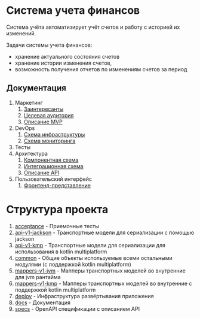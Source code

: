 # Система учета финансов

Система учёта автоматизирует учёт счетов и работу с историей их изменений.

Задачи системы учета финансов:

- хранение актуального состояния счетов
- хранение истории изменения счетов,
- возможность получения отчетов по изменениям счетов за период

## Документация

1. Маркетинг
    1. [Заинтересанты](./docs/marketing/stakeholders.md)
    2. [Целевая аудитория](./docs/marketing/target-audience.md)
    3. [Описание MVP](./docs/marketing/mvp.md)
2. DevOps
    1. [Схема инфраструктуры](./docs/devops/infrastruture.md)
    2. [Схема мониторинга](./docs/devops/monitoring.md)
3. Тесты
4. Архитектура
    1. [Компонентная схема](./docs/architecture/architecture.md)
    2. [Интеграционная схема](./docs/architecture/integration.md)
    3. [Описание API](./docs/architecture/api.md)
5. Пользовательский интерфейс
    1. [Фронтенд-представление](./docs/UI/frontend.md)

# Структура проекта

1. [acceptance](acceptance) - Приемочные тесты
2. [api-v1-jackson](api-v1-jackson) - Транспортные модели для сериализации с помощью jackson
3. [api-v1-kmp](api-v1-kmp) - Транспортные модели для сериализации для использования в kotlin multiplatform
4. [common](common) - Общие объекты используемые всеми остальными модулями (с поддержкой kotlin multiplatform)
5. [mappers-v1-jvm](mappers-v1-jvm) - Мапперы транспортных моделей во внутренние для jvm рантайма
6. [mappers-v1-kmp](mappers-v1-kmp) - Мапперы транспортных моделей во внутренние с поддержкой kotlin multiplatform
7. [deploy](deploy) - Инфраструктура развёртывания приложения
8. [docs](docs) - Документация
9. [specs](specs) - OpenAPI спецификации с описанием API
